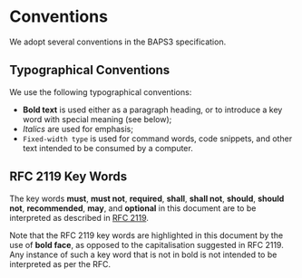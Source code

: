 # Conventions

We adopt several conventions in the BAPS3 specification.

## Typographical Conventions

We use the following typographical conventions:

* __Bold text__ is used either as a paragraph heading, or to introduce a
  key word with special meaning (see below);
* _Italics_ are used for emphasis;
* `Fixed-width type` is used for command words, code snippets, and other
  text intended to be consumed by a computer.

## RFC 2119 Key Words

The key words __must__, __must not__, __required__, __shall__, __shall not__,
__should__, __should not__, __recommended__,  __may__, and __optional__ in this
document are to be interpreted as described in [RFC 2119][].

Note that the RFC 2119 key words are highlighted in this document by the use
of __bold face__, as opposed to the capitalisation suggested in RFC 2119.  Any
instance of such a key word that is not in bold is not intended to be
interpreted as per the RFC.

[RFC 2119]: https://www.ietf.org/rfc/rfc2119.txt
